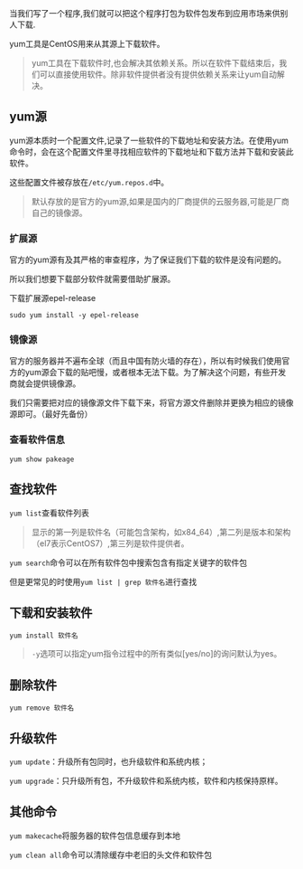 当我们写了一个程序,我们就可以把这个程序打包为软件包发布到应用市场来供别人下载.

yum工具是CentOS用来从其源上下载软件。

> yum工具在下载软件时,也会解决其依赖关系。所以在软件下载结束后，我们可以直接使用软件。除非软件提供者没有提供依赖关系来让yum自动解决。

## yum源

yum源本质时一个配置文件,记录了一些软件的下载地址和安装方法。在使用yum命令时，会在这个配置文件里寻找相应软件的下载地址和下载方法并下载和安装此软件。

这些配置文件被存放在`/etc/yum.repos.d`中。

> 默认存放的是官方的yum源,如果是国内的厂商提供的云服务器,可能是厂商自己的镜像源。

### 扩展源

官方的yum源有及其严格的审查程序，为了保证我们下载的软件是没有问题的。

所以我们想要下载部分软件就需要借助扩展源。

下载扩展源epel-release
```shell
sudo yum install -y epel-release
```

### 镜像源

官方的服务器并不遍布全球（而且中国有防火墙的存在），所以有时候我们使用官方的yum源会下载的贴吧慢，或者根本无法下载。为了解决这个问题，有些开发商就会提供镜像源。

我们只需要把对应的镜像源文件下载下来，将官方源文件删除并更换为相应的镜像源即可。（最好先备份）
### 查看软件信息
```shell
yum show pakeage
```
## 查找软件

`yum list`查看软件列表

> 显示的第一列是软件名（可能包含架构，如x84_64）,第二列是版本和架构（el7表示CentOS7）,第三列是软件提供者。

`yum search`命令可以在所有软件包中搜索包含有指定关键字的软件包

但是更常见的时使用`yum list | grep 软件名`进行查找

## 下载和安装软件

```shell
yum install 软件名
```

> `-y`选项可以指定yum指令过程中的所有类似\[yes/no\]的询问默认为yes。

## 删除软件

```shell
yum remove 软件名
```

## 升级软件

`yum update`：升级所有包同时，也升级软件和系统内核；

`yum upgrade`：只升级所有包，不升级软件和系统内核，软件和内核保持原样。

## 其他命令

`yum makecache`将服务器的软件包信息缓存到本地

`yum clean all`命令可以清除缓存中老旧的头文件和软件包
